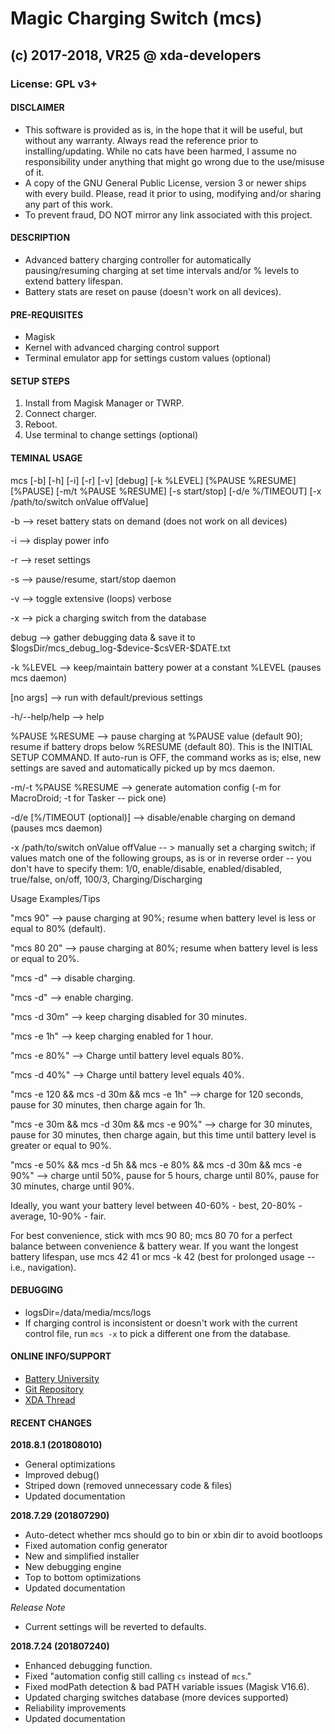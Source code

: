 # Magic Charging Switch (mcs)
## (c) 2017-2018, VR25 @ xda-developers
### License: GPL v3+



#### DISCLAIMER

- This software is provided as is, in the hope that it will be useful, but without any warranty. Always read the reference prior to installing/updating. While no cats have been harmed, I assume no responsibility under anything that might go wrong due to the use/misuse of it.
- A copy of the GNU General Public License, version 3 or newer ships with every build. Please, read it prior to using, modifying and/or sharing any part of this work.
- To prevent fraud, DO NOT mirror any link associated with this project.



#### DESCRIPTION

- Advanced battery charging controller for automatically pausing/resuming charging at set time intervals and/or % levels to extend battery lifespan.
- Battery stats are reset on pause (doesn't work on all devices).



#### PRE-REQUISITES

- Magisk
- Kernel with advanced charging control support
- Terminal emulator app for settings custom values (optional)



#### SETUP STEPS

1. Install from Magisk Manager or TWRP.
2. Connect charger.
3. Reboot.
4. Use terminal to change settings (optional)



#### TEMINAL USAGE

mcs [-b] [-h] [-i] [-r] [-v] [debug] [-k %LEVEL] [%PAUSE %RESUME] [%PAUSE] [-m/t %PAUSE %RESUME] [-s start/stop] [-d/e %/TIMEOUT] [-x /path/to/switch onValue offValue]

-b --> reset battery stats on demand (does not work on all devices)

-i --> display power info

-r --> reset settings

-s --> pause/resume, start/stop daemon

-v --> toggle extensive (loops) verbose

-x --> pick a charging switch from the database

debug --> gather debugging data & save it to $logsDir/mcs_debug_log-\$device-\$csVER-\$DATE.txt

-k %LEVEL --> keep/maintain battery power at a constant %LEVEL (pauses mcs daemon)

[no args] --> run with default/previous settings

-h/--help/help --> help

%PAUSE %RESUME --> pause charging at %PAUSE value (default 90); resume if battery drops below %RESUME (default 80). This is the INITIAL SETUP COMMAND. If auto-run is OFF, the command works as is; else, new settings are saved and automatically picked up by mcs daemon.

-m/-t %PAUSE %RESUME --> generate automation config (-m for MacroDroid; -t for Tasker -- pick one)

-d/e [%/TIMEOUT (optional)] --> disable/enable charging on demand (pauses mcs daemon)

-x /path/to/switch onValue offValue -- > manually set a charging switch; if values match one of the following groups, as is or in reverse order -- you don't have to specify them: 1/0, enable/disable, enabled/disabled, true/false, on/off, 100/3, Charging/Discharging


Usage Examples/Tips

"mcs 90" --> pause charging at 90%; resume when battery level is less or equal to 80% (default).

"mcs 80 20" --> pause charging at 80%; resume when battery level is less or equal to 20%.

"mcs -d" --> disable charging.

"mcs -d" --> enable charging. 

"mcs -d 30m" --> keep charging disabled for 30 minutes.

"mcs -e 1h" --> keep charging enabled for 1 hour. 

"mcs -e 80%" --> Charge until battery level equals 80%.

"mcs -d 40%" --> Charge until battery level equals 40%.

"mcs -e 120 && mcs -d 30m && mcs -e 1h" --> charge for 120 seconds, pause for 30 minutes, then charge again for 1h.

"mcs -e 30m && mcs -d 30m && mcs -e 90%" --> charge for 30 minutes, pause for 30 minutes, then charge again, but this time until battery level is greater or equal to 90%.

"mcs -e 50% && mcs -d 5h && mcs -e 80% && mcs -d 30m && mcs -e 90%" --> charge until 50%, pause for 5 hours, charge until 80%, pause for 30 minutes, charge until 90%.

Ideally, you want your battery level between 40-60% - best, 20-80% - average, 10-90% - fair.

For best convenience, stick with mcs 90 80; mcs 80 70 for a perfect balance between convenience & battery wear. If you want the longest battery lifespan, use mcs 42 41 or mcs -k 42 (best for prolonged usage -- i.e., navigation).



#### DEBUGGING

- logsDir=/data/media/mcs/logs
- If charging control is inconsistent or doesn't work with the current control file, run `mcs -x` to pick a different one from the database.



#### ONLINE INFO/SUPPORT

- [Battery University](http://batteryuniversity.com/learn/article/how_to_prolong_lithium_based_batteries)
- [Git Repository](https://github.com/Magisk-Modules-Repo/Magic-Charging-Switch)
- [XDA Thread](https://forum.xda-developers.com/apps/magisk/module-magic-charging-switch-cs-v2017-9-t3668427)



#### RECENT CHANGES


**2018.8.1 (201808010)**
- General optimizations
- Improved debug()
- Striped down (removed unnecessary code & files)
- Updated documentation


**2018.7.29 (201807290)**
- Auto-detect whether mcs should go to bin or xbin dir to avoid bootloops
- Fixed automation config generator
- New and simplified installer
- New debugging engine
- Top to bottom optimizations
- Updated documentation

*Release Note*
- Current settings will be reverted to defaults.


**2018.7.24 (201807240)**
- Enhanced debugging function.
- Fixed "automation config still calling `cs` instead of `mcs`."
- Fixed modPath detection & bad PATH variable issues (Magisk V16.6).
- Updated charging switches database (more devices supported)
- Reliability improvements
- Updated documentation
